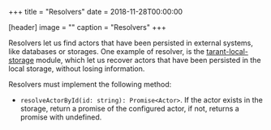 +++
title = "Resolvers"
date = 2018-11-28T00:00:00

[header]
image = ""
caption = "Resolvers"
+++

Resolvers let us find actors that have been persisted in external systems, like databases or storages. One example
of resolver, is the [tarant-local-storage](https://github.com/tarantx/tarant-local-storage) module, which let us recover
actors that have been persisted in the local storage, without losing information.

Resolvers must implement the following method:

* `resolveActorById(id: string): Promise<Actor>`. If the actor exists in the storage, return a promise of the configured
actor, if not, returns a promise with undefined.